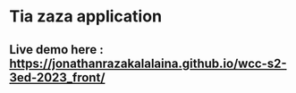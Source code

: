 # Tia zaza application
## Live demo here : https://jonathanrazakalalaina.github.io/wcc-s2-3ed-2023_front/
